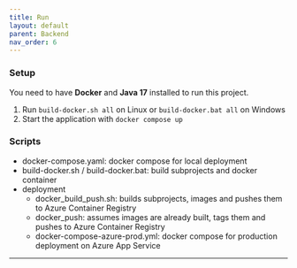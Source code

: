 ```yaml
---
title: Run
layout: default
parent: Backend
nav_order: 6
---
```


### Setup

You need to have **Docker** and **Java 17** installed to run this project.

1. Run `build-docker.sh all` on Linux or `build-docker.bat all` on Windows
2. Start the application with `docker compose up`

### Scripts

- docker-compose.yaml: docker compose for local deployment
- build-docker.sh / build-docker.bat: build subprojects and docker container
- deployment
  - docker_build_push.sh: builds subprojects, images and pushes them to Azure Container Registry
  - docker_push: assumes images are already built, tags them and pushes to Azure Container Registry
  - docker-compose-azure-prod.yml: docker compose for production deployment on Azure App Service

---